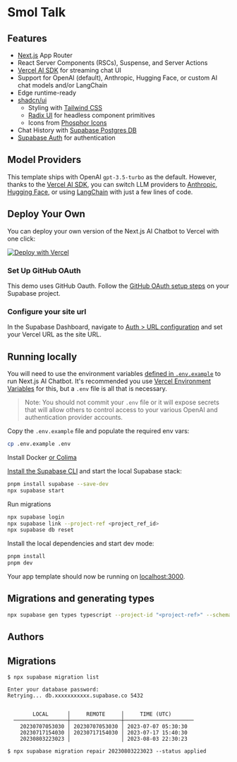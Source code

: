 # Smol Talk

## Features

- [Next.js](https://nextjs.org) App Router
- React Server Components (RSCs), Suspense, and Server Actions
- [Vercel AI SDK](https://sdk.vercel.ai/docs) for streaming chat UI
- Support for OpenAI (default), Anthropic, Hugging Face, or custom AI chat models and/or LangChain
- Edge runtime-ready
- [shadcn/ui](https://ui.shadcn.com)
  - Styling with [Tailwind CSS](https://tailwindcss.com)
  - [Radix UI](https://radix-ui.com) for headless component primitives
  - Icons from [Phosphor Icons](https://phosphoricons.com)
- Chat History with [Supabase Postgres DB](https://supabase.com)
- [Supabase Auth](https://supabase.com/auth) for authentication

## Model Providers

This template ships with OpenAI `gpt-3.5-turbo` as the default. However, thanks to the [Vercel AI SDK](https://sdk.vercel.ai/docs), you can switch LLM providers to [Anthropic](https://anthropic.com), [Hugging Face](https://huggingface.co), or using [LangChain](https://js.langchain.com) with just a few lines of code.

## Deploy Your Own

You can deploy your own version of the Next.js AI Chatbot to Vercel with one click:

[![Deploy with Vercel](https://vercel.com/button)](https://vercel.com/new/clone?repository-url=https%3A%2F%2Fgithub.com%2Fsupabase-community%2Fvercel-ai-chatbot&env=OPENAI_API_KEY&envDescription=You%20must%20first%20activate%20a%20Billing%20Account%20here%3A%20https%3A%2F%2Fplatform.openai.com%2Faccount%2Fbilling%2Foverview&envLink=https%3A%2F%2Fplatform.openai.com%2Faccount%2Fapi-keys&project-name=vercel-ai-chatbot-with-supabase&repository-name=vercel-ai-chatbot-with-supabase&integration-ids=oac_VqOgBHqhEoFTPzGkPd7L0iH6&external-id=https%3A%2F%2Fgithub.com%2Fsupabase-community%2Fvercel-ai-chatbot%2Ftree%2Fmain)

### Set Up GitHub OAuth

This demo uses GitHub Oauth. Follow the [GitHub OAuth setup steps](https://supabase.com/docs/guides/auth/social-login/auth-github) on your Supabase project.

### Configure your site url

In the Supabase Dashboard, navigate to [Auth > URL configuration](https://app.supabase.com/project/_/auth/url-configuration) and set your Vercel URL as the site URL.

## Running locally

You will need to use the environment variables [defined in `.env.example`](.env.example) to run Next.js AI Chatbot. It's recommended you use [Vercel Environment Variables](https://vercel.com/docs/concepts/projects/environment-variables) for this, but a `.env` file is all that is necessary.

> Note: You should not commit your `.env` file or it will expose secrets that will allow others to control access to your various OpenAI and authentication provider accounts.

Copy the `.env.example` file and populate the required env vars:

```bash
cp .env.example .env
```

Install Docker [or Colima](https://www.swyx.io/running-docker-without-docker-desktop)

[Install the Supabase CLI](https://supabase.com/docs/guides/cli) and start the local Supabase stack:

```bash
pnpm install supabase --save-dev
npx supabase start
```

Run migrations

```bash
npx supabase login
npx supabase link --project-ref <project_ref_id>
npx supabase db reset
```

Install the local dependencies and start dev mode:

```bash
pnpm install
pnpm dev
```

Your app template should now be running on [localhost:3000](http://localhost:3000/).

## Migrations and generating types

```bash
npx supabase gen types typescript --project-id "<project-ref>" --schema public > lib/db_types.ts
```

## Authors

## Migrations

```
$ npx supabase migration list

Enter your database password:
Retrying... db.xxxxxxxxxxx.supabase.co 5432


        LOCAL      │     REMOTE     │     TIME (UTC)
  ─────────────────┼────────────────┼──────────────────────
    20230707053030 │ 20230707053030 │ 2023-07-07 05:30:30
    20230717154030 │ 20230717154030 │ 2023-07-17 15:40:30
    20230803223023 │                │ 2023-08-03 22:30:23

$ npx supabase migration repair 20230803223023 --status applied
```

